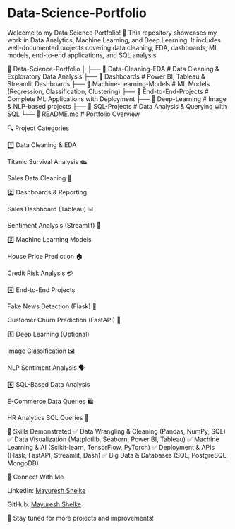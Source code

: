 # Data-Science-Portfolio
Welcome to my Data Science Portfolio! 🚀 This repository showcases my work in Data Analytics, Machine Learning, and Deep Learning. It includes well-documented projects covering data cleaning, EDA, dashboards, ML models, end-to-end applications, and SQL analysis.

📂 Data-Science-Portfolio
│
├── 📂 Data-Cleaning-EDA         # Data Cleaning & Exploratory Data Analysis
├── 📂 Dashboards                # Power BI, Tableau & Streamlit Dashboards
├── 📂 Machine-Learning-Models   # ML Models (Regression, Classification, Clustering)
├── 📂 End-to-End-Projects       # Complete ML Applications with Deployment
├── 📂 Deep-Learning             # Image & NLP-based projects
├── 📂 SQL-Projects              # Data Analysis & Querying with SQL
└── 📄 README.md                 # Portfolio Overview

🔍 Project Categories

1️⃣ Data Cleaning & EDA

  Titanic Survival Analysis 🛳️

  Sales Data Cleaning 🛒

2️⃣ Dashboards & Reporting

  Sales Dashboard (Tableau) 📊

  Sentiment Analysis (Streamlit) 💬

3️⃣ Machine Learning Models

  House Price Prediction 🏠

  Credit Risk Analysis 💳

4️⃣ End-to-End Projects

  Fake News Detection (Flask) 📰

  Customer Churn Prediction (FastAPI) 🔄

5️⃣ Deep Learning (Optional)

  Image Classification 🖼️

  NLP Sentiment Analysis 🗣️

6️⃣ SQL-Based Data Analysis

  E-Commerce Data Queries 🛍️

  HR Analytics SQL Queries 👥

📌 Skills Demonstrated
✅ Data Wrangling & Cleaning (Pandas, NumPy, SQL)
✅ Data Visualization (Matplotlib, Seaborn, Power BI, Tableau)
✅ Machine Learning & AI (Scikit-learn, TensorFlow, PyTorch)
✅ Deployment & APIs (Flask, FastAPI, Streamlit, Dash)
✅ Big Data & Databases (SQL, PostgreSQL, MongoDB)

🔗 Connect With Me

  LinkedIn: [Mayuresh Shelke](https://www.linkedin.com/in/mayuresh-shelke-/)

  GitHub: [Mayuresh Shelke](https://github.com/mayurreshshelke/)

🚀 Stay tuned for more projects and improvements!
